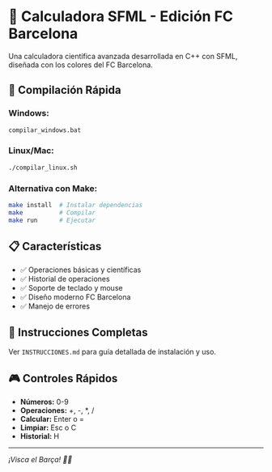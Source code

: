 # 🧮 Calculadora SFML - Edición FC Barcelona

Una calculadora científica avanzada desarrollada en C++ con SFML, diseñada con los colores del FC Barcelona.

## 🚀 Compilación Rápida

### Windows:
```cmd
compilar_windows.bat
```

### Linux/Mac:
```bash
./compilar_linux.sh
```

### Alternativa con Make:
```bash
make install  # Instalar dependencias
make          # Compilar
make run      # Ejecutar
```

## 📋 Características

- ✅ Operaciones básicas y científicas
- ✅ Historial de operaciones
- ✅ Soporte de teclado y mouse
- ✅ Diseño moderno FC Barcelona
- ✅ Manejo de errores

## 📖 Instrucciones Completas

Ver `INSTRUCCIONES.md` para guía detallada de instalación y uso.

## 🎮 Controles Rápidos

- **Números:** 0-9
- **Operaciones:** +, -, *, /
- **Calcular:** Enter o =
- **Limpiar:** Esc o C
- **Historial:** H

---
*¡Visca el Barça! 🔵🔴*
